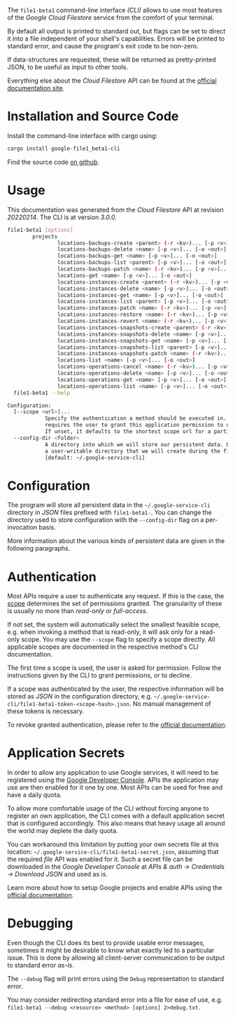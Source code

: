 <!---
DO NOT EDIT !
This file was generated automatically from 'src/mako/cli/README.md.mako'
DO NOT EDIT !
-->
The `file1-beta1` command-line interface *(CLI)* allows to use most features of the *Google Cloud Filestore* service from the comfort of your terminal.

By default all output is printed to standard out, but flags can be set to direct it into a file independent of your shell's
capabilities. Errors will be printed to standard error, and cause the program's exit code to be non-zero.

If data-structures are requested, these will be returned as pretty-printed JSON, to be useful as input to other tools.

Everything else about the *Cloud Filestore* API can be found at the
[official documentation site](https://cloud.google.com/filestore/).

# Installation and Source Code

Install the command-line interface with cargo using:

```bash
cargo install google-file1_beta1-cli
```

Find the source code [on github](https://github.com/Byron/google-apis-rs/tree/main/gen/file1_beta1-cli).

# Usage

This documentation was generated from the *Cloud Filestore* API at revision *20220214*. The CLI is at version *3.0.0*.

```bash
file1-beta1 [options]
        projects
                locations-backups-create <parent> (-r <kv>)... [-p <v>]... [-o <out>]
                locations-backups-delete <name> [-p <v>]... [-o <out>]
                locations-backups-get <name> [-p <v>]... [-o <out>]
                locations-backups-list <parent> [-p <v>]... [-o <out>]
                locations-backups-patch <name> (-r <kv>)... [-p <v>]... [-o <out>]
                locations-get <name> [-p <v>]... [-o <out>]
                locations-instances-create <parent> (-r <kv>)... [-p <v>]... [-o <out>]
                locations-instances-delete <name> [-p <v>]... [-o <out>]
                locations-instances-get <name> [-p <v>]... [-o <out>]
                locations-instances-list <parent> [-p <v>]... [-o <out>]
                locations-instances-patch <name> (-r <kv>)... [-p <v>]... [-o <out>]
                locations-instances-restore <name> (-r <kv>)... [-p <v>]... [-o <out>]
                locations-instances-revert <name> (-r <kv>)... [-p <v>]... [-o <out>]
                locations-instances-snapshots-create <parent> (-r <kv>)... [-p <v>]... [-o <out>]
                locations-instances-snapshots-delete <name> [-p <v>]... [-o <out>]
                locations-instances-snapshots-get <name> [-p <v>]... [-o <out>]
                locations-instances-snapshots-list <parent> [-p <v>]... [-o <out>]
                locations-instances-snapshots-patch <name> (-r <kv>)... [-p <v>]... [-o <out>]
                locations-list <name> [-p <v>]... [-o <out>]
                locations-operations-cancel <name> (-r <kv>)... [-p <v>]... [-o <out>]
                locations-operations-delete <name> [-p <v>]... [-o <out>]
                locations-operations-get <name> [-p <v>]... [-o <out>]
                locations-operations-list <name> [-p <v>]... [-o <out>]
  file1-beta1 --help

Configuration:
  [--scope <url>]...
            Specify the authentication a method should be executed in. Each scope
            requires the user to grant this application permission to use it.
            If unset, it defaults to the shortest scope url for a particular method.
  --config-dir <folder>
            A directory into which we will store our persistent data. Defaults to
            a user-writable directory that we will create during the first invocation.
            [default: ~/.google-service-cli]

```

# Configuration

The program will store all persistent data in the `~/.google-service-cli` directory in *JSON* files prefixed with `file1-beta1-`.  You can change the directory used to store configuration with the `--config-dir` flag on a per-invocation basis.

More information about the various kinds of persistent data are given in the following paragraphs.

# Authentication

Most APIs require a user to authenticate any request. If this is the case, the [scope][scopes] determines the 
set of permissions granted. The granularity of these is usually no more than *read-only* or *full-access*.

If not set, the system will automatically select the smallest feasible scope, e.g. when invoking a
method that is read-only, it will ask only for a read-only scope. 
You may use the `--scope` flag to specify a scope directly. 
All applicable scopes are documented in the respective method's CLI documentation.

The first time a scope is used, the user is asked for permission. Follow the instructions given 
by the CLI to grant permissions, or to decline.

If a scope was authenticated by the user, the respective information will be stored as *JSON* in the configuration
directory, e.g. `~/.google-service-cli/file1-beta1-token-<scope-hash>.json`. No manual management of these tokens
is necessary.

To revoke granted authentication, please refer to the [official documentation][revoke-access].

# Application Secrets

In order to allow any application to use Google services, it will need to be registered using the 
[Google Developer Console][google-dev-console]. APIs the application may use are then enabled for it
one by one. Most APIs can be used for free and have a daily quota.

To allow more comfortable usage of the CLI without forcing anyone to register an own application, the CLI
comes with a default application secret that is configured accordingly. This also means that heavy usage
all around the world may deplete the daily quota.

You can workaround this limitation by putting your own secrets file at this location: 
`~/.google-service-cli/file1-beta1-secret.json`, assuming that the required *file* API 
was enabled for it. Such a secret file can be downloaded in the *Google Developer Console* at 
*APIs & auth -> Credentials -> Download JSON* and used as is.

Learn more about how to setup Google projects and enable APIs using the [official documentation][google-project-new].


# Debugging

Even though the CLI does its best to provide usable error messages, sometimes it might be desirable to know
what exactly led to a particular issue. This is done by allowing all client-server communication to be 
output to standard error *as-is*.

The `--debug` flag will print errors using the `Debug` representation to standard error.

You may consider redirecting standard error into a file for ease of use, e.g. `file1-beta1 --debug <resource> <method> [options] 2>debug.txt`.


[scopes]: https://developers.google.com/+/api/oauth#scopes
[revoke-access]: http://webapps.stackexchange.com/a/30849
[google-dev-console]: https://console.developers.google.com/
[google-project-new]: https://developers.google.com/console/help/new/